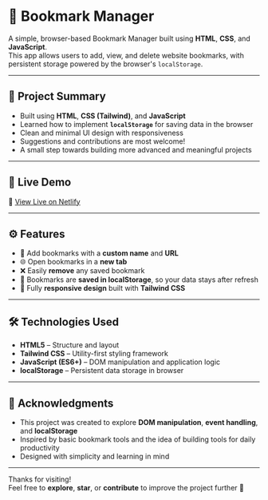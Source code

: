 # 🔖 Bookmark Manager

A simple, browser-based Bookmark Manager built using **HTML**, **CSS**, and **JavaScript**.  
This app allows users to add, view, and delete website bookmarks, with persistent storage powered by the browser's `localStorage`.

---

## 📌 Project Summary

- Built using **HTML**, **CSS (Tailwind)**, and **JavaScript**
- Learned how to implement **`localStorage`** for saving data in the browser
- Clean and minimal UI design with responsiveness
- Suggestions and contributions are most welcome!
- A small step towards building more advanced and meaningful projects

---

## 🚀 Live Demo

🔗 [View Live on Netlify](https://ayeshasbookmarkmanager.netlify.app/)

---

## ⚙️ Features

- 🔗 Add bookmarks with a **custom name** and **URL**
- 🌐 Open bookmarks in a **new tab**
- ❌ Easily **remove** any saved bookmark
- 💾 Bookmarks are **saved in localStorage**, so your data stays after refresh
- 📱 Fully **responsive design** built with **Tailwind CSS**

---

## 🛠 Technologies Used

- **HTML5** – Structure and layout
- **Tailwind CSS** – Utility-first styling framework
- **JavaScript (ES6+)** – DOM manipulation and application logic
- **localStorage** – Persistent data storage in browser

---

## 🙏 Acknowledgments

- This project was created to explore **DOM manipulation**, **event handling**, and **localStorage**
- Inspired by basic bookmark tools and the idea of building tools for daily productivity
- Designed with simplicity and learning in mind

---

Thanks for visiting!  
Feel free to **explore**, **star**, or **contribute** to improve the project further 🚀
